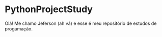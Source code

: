 # PythonProjectStudy
Olá! Me chamo Jeferson (ah vá) e esse é meu repositório de estudos de progamação.
